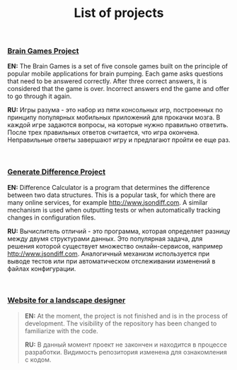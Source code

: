 <h1 align="center">
  List of projects
</h1>

<br>

### [Brain Games Project](https://github.com/arzartden/frontend-project-lvl1)
**EN:** The Brain Games is a set of five console games built on the principle of popular mobile applications for brain pumping. Each game asks questions that need to be answered correctly. After three correct answers, it is considered that the game is over. Incorrect answers end the game and offer to go through it again.

**RU:** Игры разума - это набор из пяти консольных игр, построенных по принципу популярных мобильных приложений для прокачки мозга. В каждой игре задаются вопросы, на которые нужно правильно ответить. После трех правильных ответов считается, что игра окончена. Неправильные ответы завершают игру и предлагают пройти ее еще раз.

<br>

### [Generate Difference Project](https://github.com/arzartden/frontend-project-lvl2)
**EN:** Difference Calculator is a program that determines the difference between two data structures. This is a popular task, for which there are many online services, for example http://www.jsondiff.com. A similar mechanism is used when outputting tests or when automatically tracking changes in configuration files.

**RU:** Вычислитель отличий - это программа, которая определяет разницу между двумя структурами данных. Это популярная задача, для решения которой существует множество онлайн-сервисов, например http://www.jsondiff.com. Аналогичный механизм используется при выводе тестов или при автоматическом отслеживании изменений в файлах конфигурации.

<br>

### [Website for a landscape designer](https://github.com/arzartden/landscape-designer)

> **EN:** At the moment, the project is not finished and is in the process of development. The visibility of the repository has been changed to familiarize with the code.
>
> **RU:** В данный момент проект не закончен и находится в процессе разработки. Видимость репозитория изменена для ознакомления с кодом.
